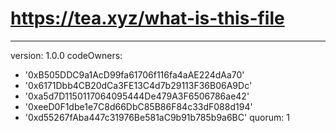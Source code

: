 # https://tea.xyz/what-is-this-file
---
version: 1.0.0
codeOwners:
  - '0xB505DDC9a1AcD99fa61706f116fa4aAE224dAa70'
  - '0x6171Dbb4CB20dCa3FE13C4d7b29113F36B06A9Dc'
  - '0xa5d7D1150117064095444De479A3F6506786ae42'
  - '0xeeD0F1dbe1e7C8d66DbC85B86F84c33dF088d194'
  - '0xd55267fAba447c31976Be581aC9b91b785b9a6BC'
quorum: 1
